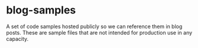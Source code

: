 # blog-samples
A set of code samples hosted publicly so we can reference them in blog posts. These are sample files that are not intended for production use in any capacity.
